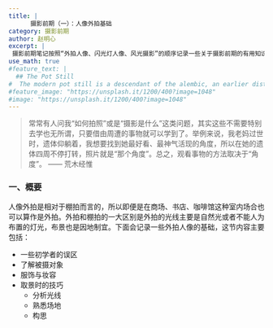 ```yaml
---
title: |
      摄影前期（一）：人像外拍基础
category: 摄影前期
author: 赵明心
excerpt: |
 摄影前期笔记按照“外拍人像、闪光灯人像、风光摄影”的顺序记录一些关于摄影前期的有用知识和经验。这节主要是关于人像外拍的内容，外拍是和棚拍相对而言的，所以并非在室外算外拍，只要不在摄影棚里都可以算外拍，比如商场、书店、咖啡馆都可以算外拍。外拍的一大特点是，光线以自然光为主，布景因地制宜。
use_math: true
#feature_text: |
  ## The Pot Still
#  The modern pot still is a descendant of the alembic, an earlier distillation device
#feature_image: "https://unsplash.it/1200/400?image=1048"
#image: "https://unsplash.it/1200/400?image=1048"
---
```


> 常常有人问我“如何拍照”或是“摄影是什么”这类问题，其实这些不需要特别去学也无所谓，只要借由周遭的事物就可以学到了。举例来说，我老妈过世时，遗体仰躺着，我想要找到她最好看、最神气活现的角度，所以在她的遗体四周不停打转，照片就是“那个角度”。总之，观看事物的方法取决于“角度”。        —— 荒木经惟

### 一、概要

人像外拍是相对于棚拍而言的，所以即便是在商场、书店、咖啡馆这种室内场合也可以算作是外拍。外拍和棚拍的一大区别是外拍的光线主要是自然光或者不能人为布置的灯光，布景也是因地制宜。下面会记录一些外拍人像的基础，这节内容主要包括：

* 一些初学者的误区
* 了解被摄对象
* 服饰与妆容
* 取景时的技巧
    * 分析光线
    * 熟悉场地
    * 构思